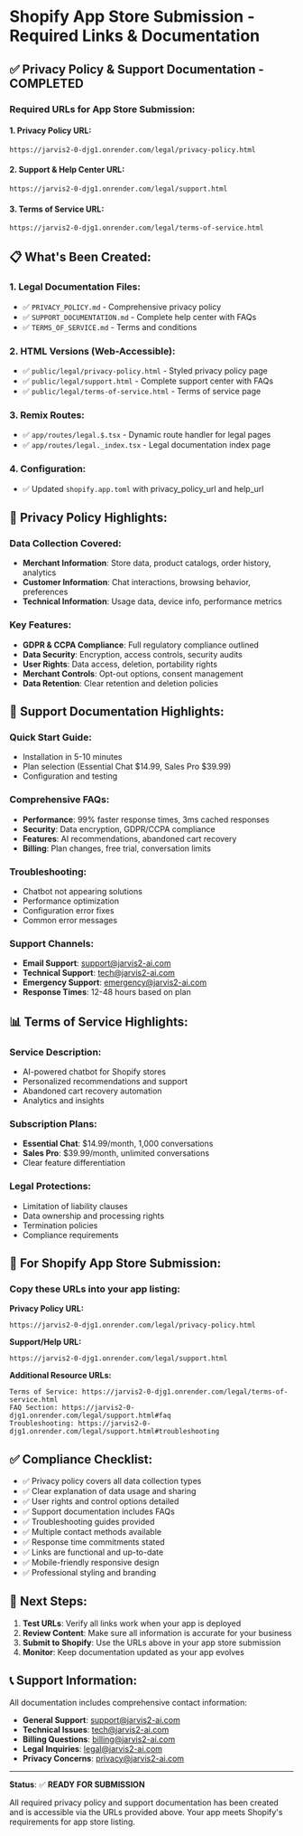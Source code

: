 # Shopify App Store Submission - Required Links & Documentation

## ✅ Privacy Policy & Support Documentation - COMPLETED

### Required URLs for App Store Submission:

#### 1. Privacy Policy URL:
```
https://jarvis2-0-djg1.onrender.com/legal/privacy-policy.html
```

#### 2. Support & Help Center URL:
```
https://jarvis2-0-djg1.onrender.com/legal/support.html
```

#### 3. Terms of Service URL:
```
https://jarvis2-0-djg1.onrender.com/legal/terms-of-service.html
```

## 📋 What's Been Created:

### 1. Legal Documentation Files:
- ✅ `PRIVACY_POLICY.md` - Comprehensive privacy policy
- ✅ `SUPPORT_DOCUMENTATION.md` - Complete help center with FAQs
- ✅ `TERMS_OF_SERVICE.md` - Terms and conditions

### 2. HTML Versions (Web-Accessible):
- ✅ `public/legal/privacy-policy.html` - Styled privacy policy page
- ✅ `public/legal/support.html` - Complete support center with FAQs
- ✅ `public/legal/terms-of-service.html` - Terms of service page

### 3. Remix Routes:
- ✅ `app/routes/legal.$.tsx` - Dynamic route handler for legal pages
- ✅ `app/routes/legal._index.tsx` - Legal documentation index page

### 4. Configuration:
- ✅ Updated `shopify.app.toml` with privacy_policy_url and help_url

## 🎯 Privacy Policy Highlights:

### Data Collection Covered:
- **Merchant Information**: Store data, product catalogs, order history, analytics
- **Customer Information**: Chat interactions, browsing behavior, preferences
- **Technical Information**: Usage data, device info, performance metrics

### Key Features:
- **GDPR & CCPA Compliance**: Full regulatory compliance outlined
- **Data Security**: Encryption, access controls, security audits
- **User Rights**: Data access, deletion, portability rights
- **Merchant Controls**: Opt-out options, consent management
- **Data Retention**: Clear retention and deletion policies

## 🚀 Support Documentation Highlights:

### Quick Start Guide:
- Installation in 5-10 minutes
- Plan selection (Essential Chat $14.99, Sales Pro $39.99)
- Configuration and testing

### Comprehensive FAQs:
- **Performance**: 99% faster response times, 3ms cached responses
- **Security**: Data encryption, GDPR/CCPA compliance
- **Features**: AI recommendations, abandoned cart recovery
- **Billing**: Plan changes, free trial, conversation limits

### Troubleshooting:
- Chatbot not appearing solutions
- Performance optimization
- Configuration error fixes
- Common error messages

### Support Channels:
- **Email Support**: support@jarvis2-ai.com
- **Technical Support**: tech@jarvis2-ai.com
- **Emergency Support**: emergency@jarvis2-ai.com
- **Response Times**: 12-48 hours based on plan

## 📊 Terms of Service Highlights:

### Service Description:
- AI-powered chatbot for Shopify stores
- Personalized recommendations and support
- Abandoned cart recovery automation
- Analytics and insights

### Subscription Plans:
- **Essential Chat**: $14.99/month, 1,000 conversations
- **Sales Pro**: $39.99/month, unlimited conversations
- Clear feature differentiation

### Legal Protections:
- Limitation of liability clauses
- Data ownership and processing rights
- Termination policies
- Compliance requirements

## 🔗 For Shopify App Store Submission:

### Copy these URLs into your app listing:

**Privacy Policy URL:**
```
https://jarvis2-0-djg1.onrender.com/legal/privacy-policy.html
```

**Support/Help URL:**
```
https://jarvis2-0-djg1.onrender.com/legal/support.html
```

**Additional Resource URLs:**
```
Terms of Service: https://jarvis2-0-djg1.onrender.com/legal/terms-of-service.html
FAQ Section: https://jarvis2-0-djg1.onrender.com/legal/support.html#faq
Troubleshooting: https://jarvis2-0-djg1.onrender.com/legal/support.html#troubleshooting
```

## ✅ Compliance Checklist:

- ✅ Privacy policy covers all data collection types
- ✅ Clear explanation of data usage and sharing
- ✅ User rights and control options detailed
- ✅ Support documentation includes FAQs
- ✅ Troubleshooting guides provided
- ✅ Multiple contact methods available
- ✅ Response time commitments stated
- ✅ Links are functional and up-to-date
- ✅ Mobile-friendly responsive design
- ✅ Professional styling and branding

## 🚀 Next Steps:

1. **Test URLs**: Verify all links work when your app is deployed
2. **Review Content**: Make sure all information is accurate for your business
3. **Submit to Shopify**: Use the URLs above in your app store submission
4. **Monitor**: Keep documentation updated as your app evolves

## 📞 Support Information:

All documentation includes comprehensive contact information:
- **General Support**: support@jarvis2-ai.com
- **Technical Issues**: tech@jarvis2-ai.com
- **Billing Questions**: billing@jarvis2-ai.com
- **Legal Inquiries**: legal@jarvis2-ai.com
- **Privacy Concerns**: privacy@jarvis2-ai.com

---

**Status**: ✅ **READY FOR SUBMISSION**

All required privacy policy and support documentation has been created and is accessible via the URLs provided above. Your app meets Shopify's requirements for app store listing.
